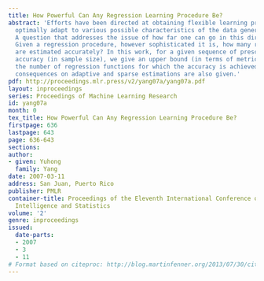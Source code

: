 ```yaml
---
title: How Powerful Can Any Regression Learning Procedure Be?
abstract: 'Efforts have been directed at obtaining flexible learning procedures that
  optimally adapt to various possible characteristics of the data generating mechanism.
  A question that addresses the issue of how far one can go in this direction is:
  Given a regression procedure, however sophisticated it is, how many regression functions
  are estimated accurately? In this work, for a given sequence of prescribed estimation
  accuracy (in sample size), we give an upper bound (in terms of metric entropy) on
  the number of regression functions for which the accuracy is achieved. Interesting
  consequences on adaptive and sparse estimations are also given.'
pdf: http://proceedings.mlr.press/v2/yang07a/yang07a.pdf
layout: inproceedings
series: Proceedings of Machine Learning Research
id: yang07a
month: 0
tex_title: How Powerful Can Any Regression Learning Procedure Be?
firstpage: 636
lastpage: 643
page: 636-643
sections: 
author:
- given: Yuhong
  family: Yang
date: 2007-03-11
address: San Juan, Puerto Rico
publisher: PMLR
container-title: Proceedings of the Eleventh International Conference on Artificial
  Intelligence and Statistics
volume: '2'
genre: inproceedings
issued:
  date-parts:
  - 2007
  - 3
  - 11
# Format based on citeproc: http://blog.martinfenner.org/2013/07/30/citeproc-yaml-for-bibliographies/
---
```

